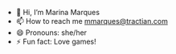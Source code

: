 - 👋 Hi, I’m Marina Marques
- 📫 How to reach me mmarques@tractian.com
- 😄 Pronouns: she/her
- ⚡ Fun fact: Love games!

<!---
mmarqueso/mmarqueso is a ✨ special ✨ repository because its `README.md` (this file) appears on your GitHub profile.
You can click the Preview link to take a look at your changes.
--->
